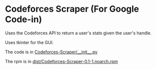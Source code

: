 # Codeforces Scraper (For Google Code-in)

Uses the Codeforces API to return a user's stats given the user's handle.

Uses tkinter for the GUI.

The code is in [Codeforces-Scraper/\_\_init\_\_.py](https://github.com/suhas-arun/Google-Code-In/tree/master/Codeforces-Scraper/Codeforces-Scraper/__init__.py)

The rpm is in [dist/Codeforces-Scraper-0.1-1.noarch.rpm]()